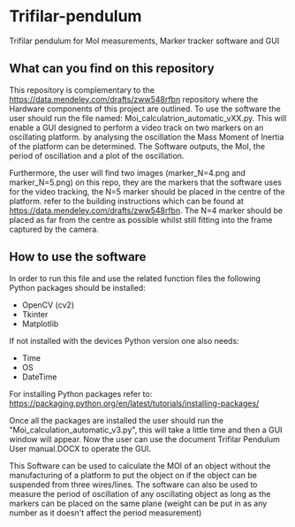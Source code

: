 # Trifilar-pendulum
Trifilar pendulum for MoI measurements, Marker tracker software and GUI

## What can you find on this repository
This repository is complementary to the https://data.mendeley.com/drafts/zww548rfbn repository where the Hardware components of this project are outlined.
To use the software the user should run the file named: Moi_calculatrion_automatic_vXX.py. This will enable a GUI designed to perform a video track on two markers on an oscillating platform. by analysing the oscillation the Mass Moment of Inertia of the platform can be determined. The Software outputs, the MoI, the period of oscillation and a plot of the oscillation. 


Furthermore, the user will find two images (marker_N=4.png and marker_N=5.png) on this repo, they are the markers that the software uses for the video tracking, the N=5 marker should be placed in the centre of the platform. refer to the building instructions which can be found at https://data.mendeley.com/drafts/zww548rfbn. The N=4 marker should be placed as far from the centre as possible whilst still fitting into the frame captured by the camera.

## How to use the software
In order to run this file and use the related function files the following Python packages should be installed:
  * OpenCV (cv2)
  * Tkinter
  * Matplotlib

 If not installed with the devices Python version one also needs:
 
  * Time
  * OS
  * DateTime

For installing Python packages refer to: https://packaging.python.org/en/latest/tutorials/installing-packages/

Once all the packages are installed the user should run the "Moi_calculation_automatic_v3.py", this will take a little time and then a GUI window will appear. Now the user can use the document Trifilar Pendulum User manual.DOCX to operate the GUI.

This Software can be used to calculate the MOI of an object without the manufacturing of a platform to put the object on if the object can be suspended from three wires/lines. The software can also be used to measure the period of oscillation of any oscillating object as long as the markers can be placed on the same plane (weight can be put in as any number as it doesn't affect the period measurement) 
